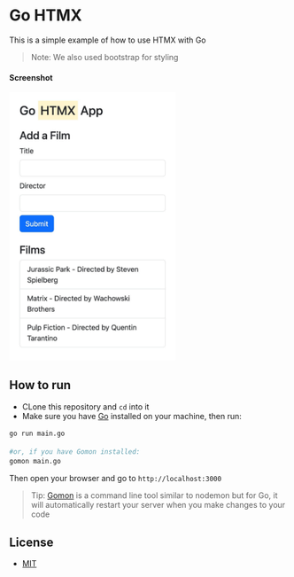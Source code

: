 # Go HTMX

This is a simple example of how to use HTMX with Go

> Note: We also used bootstrap for styling

#### Screenshot

<img src="screenshot.jpg" alt="screenshot" width="300">

## How to run

- CLone this repository and `cd` into it
- Make sure you have [Go](https://go.dev/learn/) installed on your machine, then run:

```bash
go run main.go

#or, if you have Gomon installed:
gomon main.go
```

Then open your browser and go to `http://localhost:3000`

> Tip: [Gomon](https://github.com/JulesGuesnon/Gomon) is a command line tool similar to nodemon but for Go, it will automatically restart your server when you make changes to your code

## License

- [MIT](LICENSE.md)

